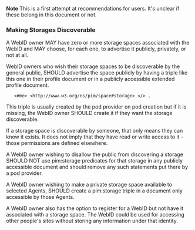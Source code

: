 **Note** This is a first attempt at recommendations for users.  It's unclear if these belong in this document or not.

### Making Storages Discoverable

A WebID owner MAY have zero or more storage spaces associated with the WebID and MAY choose, for each one, to advertise it publicly, privately, or not at all.

WebID owners who wish their storage spaces to be discoverable by the general public, SHOULD advertise the space publicly by having a triple like this one in their profile document or in a publicly accessible extended profile document.
```
   <#me> <http://www.w3.org/ns/pim/space#storage> </> .
```
This triple is usually created by the pod provider on pod creation but if it is missing, the WebID owner SHOULD create it if they want the storage discoverable. 

If a storage space is discoverable by someone, that only means they can know it exists.  It does not imply that they have read or write access to it - those permissions are defined elsewhere.

A WebID owner wishing to disallow the public from discovering a storage SHOULD NOT use pim:storage predicates for that storage in any publicly accessible document and should remove any such statements put there by a pod provider.  

A WebID owner wishing to make a private storage space available to selected Agents, SHOULD create a pim:storage triple in a document only accessible by those Agents.

A WebID owner also has the option to register for a WebID but not have it associated with a storage space.  The WebID could be used for accessing other people's sites without storing any information under that identity.

